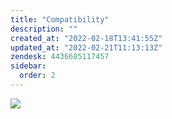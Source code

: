 ```yaml
---
title: "Compatibility"
description: ""
created_at: "2022-02-18T13:41:55Z"
updated_at: "2022-02-21T11:13:13Z"
zendesk: 4436685117457
sidebar:
  order: 2
---
```


![](/images/article_4436685116945_image_0.png)
